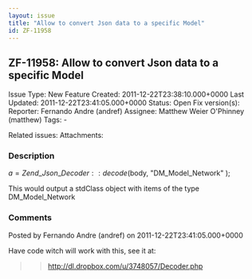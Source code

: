 ```yaml
---
layout: issue
title: "Allow to convert Json data to a specific Model"
id: ZF-11958
---
```


ZF-11958: Allow to convert Json data to a specific Model
--------------------------------------------------------

 Issue Type: New Feature Created: 2011-12-22T23:38:10.000+0000 Last Updated: 2011-12-22T23:41:05.000+0000 Status: Open Fix version(s): 
 Reporter:  Fernando Andre (andref)  Assignee:  Matthew Weier O'Phinney (matthew)  Tags: - 
 
 Related issues: 
 Attachments: 
### Description

$a = Zend\_Json\_Decoder::decode($body, "DM\_Model\_Network" );

This would output a stdClass object with items of the type DM\_Model\_Network

 

 

### Comments

Posted by Fernando Andre (andref) on 2011-12-22T23:41:05.000+0000

Have code witch will work with this, see it at:

> > <http://dl.dropbox.com/u/3748057/Decoder.php>

 

 